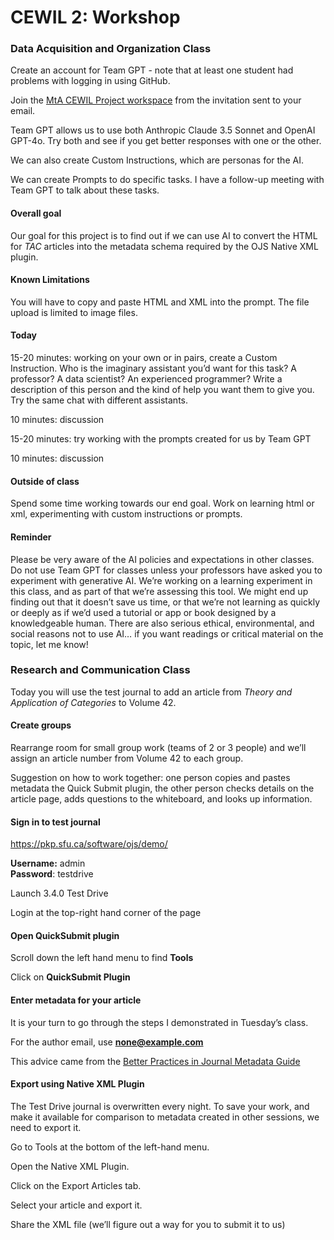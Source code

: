 CEWIL 2: Workshop
================

### Data Acquisition and Organization Class

Create an account for Team GPT - note that at least one student had
problems with logging in using GitHub.

Join the [MtA CEWIL Project
workspace](https://app.team-gpt.com/workspace/mount-allison-university/)
from the invitation sent to your email.

Team GPT allows us to use both Anthropic Claude 3.5 Sonnet and OpenAI
GPT-4o. Try both and see if you get better responses with one or the
other.

We can also create Custom Instructions, which are personas for the AI.

We can create Prompts to do specific tasks. I have a follow-up meeting
with Team GPT to talk about these tasks.

#### Overall goal

Our goal for this project is to find out if we can use AI to convert the
HTML for *TAC* articles into the metadata schema required by the OJS
Native XML plugin.

#### Known Limitations

You will have to copy and paste HTML and XML into the prompt. The file
upload is limited to image files.

#### Today

15-20 minutes: working on your own or in pairs, create a Custom
Instruction. Who is the imaginary assistant you’d want for this task? A
professor? A data scientist? An experienced programmer? Write a
description of this person and the kind of help you want them to give
you. Try the same chat with different assistants.

10 minutes: discussion

15-20 minutes: try working with the prompts created for us by Team GPT

10 minutes: discussion

#### Outside of class

Spend some time working towards our end goal. Work on learning html or
xml, experimenting with custom instructions or prompts.

#### Reminder

Please be very aware of the AI policies and expectations in other
classes. Do not use Team GPT for classes unless your professors have
asked you to experiment with generative AI. We’re working on a learning
experiment in this class, and as part of that we’re assessing this tool.
We might end up finding out that it doesn’t save us time, or that we’re
not learning as quickly or deeply as if we’d used a tutorial or app or
book designed by a knowledgeable human. There are also serious ethical,
environmental, and social reasons not to use AI… if you want readings or
critical material on the topic, let me know!

### Research and Communication Class

Today you will use the test journal to add an article from *Theory and
Application of Categories* to Volume 42.

#### Create groups

Rearrange room for small group work (teams of 2 or 3 people) and we’ll
assign an article number from Volume 42 to each group.

Suggestion on how to work together: one person copies and pastes
metadata the Quick Submit plugin, the other person checks details on the
article page, adds questions to the whiteboard, and looks up
information.

#### Sign in to test journal

<https://pkp.sfu.ca/software/ojs/demo/>

**Username:** admin  
**Password**: testdrive

Launch 3.4.0 Test Drive

Login at the top-right hand corner of the page

#### Open QuickSubmit plugin

Scroll down the left hand menu to find **Tools**

Click on **QuickSubmit Plugin**

#### Enter metadata for your article

It is your turn to go through the steps I demonstrated in Tuesday’s
class.

For the author email, use **none@example.com**

This advice came from the [Better Practices in Journal Metadata
Guide](https://docs.pkp.sfu.ca/metadata-practices/en/)

#### Export using Native XML Plugin

The Test Drive journal is overwritten every night. To save your work,
and make it available for comparison to metadata created in other
sessions, we need to export it.

Go to Tools at the bottom of the left-hand menu.

Open the Native XML Plugin.

Click on the Export Articles tab.

Select your article and export it.

Share the XML file (we’ll figure out a way for you to submit it to us)
